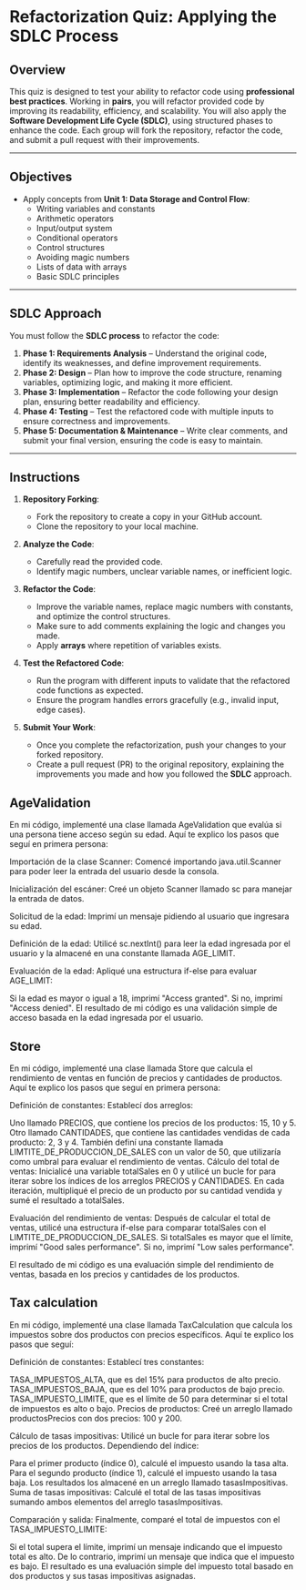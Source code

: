 
# Refactorization Quiz: Applying the SDLC Process

## Overview

This quiz is designed to test your ability to refactor code using **professional best practices**. Working in **pairs**, you will refactor provided code by improving its readability, efficiency, and scalability. You will also apply the **Software Development Life Cycle (SDLC)**, using structured phases to enhance the code. Each group will fork the repository, refactor the code, and submit a pull request with their improvements.

---

## Objectives

- Apply concepts from **Unit 1: Data Storage and Control Flow**:
  - Writing variables and constants
  - Arithmetic operators
  - Input/output system
  - Conditional operators
  - Control structures
  - Avoiding magic numbers
  - Lists of data with arrays
  - Basic SDLC principles

---

## SDLC Approach

You must follow the **SDLC process** to refactor the code:

1. **Phase 1: Requirements Analysis** – Understand the original code, identify its weaknesses, and define improvement requirements.
2. **Phase 2: Design** – Plan how to improve the code structure, renaming variables, optimizing logic, and making it more efficient.
3. **Phase 3: Implementation** – Refactor the code following your design plan, ensuring better readability and efficiency.
4. **Phase 4: Testing** – Test the refactored code with multiple inputs to ensure correctness and improvements.
5. **Phase 5: Documentation & Maintenance** – Write clear comments, and submit your final version, ensuring the code is easy to maintain.

---

## Instructions

1. **Repository Forking**:
   - Fork the repository to create a copy in your GitHub account.
   - Clone the repository to your local machine.

2. **Analyze the Code**:
   - Carefully read the provided code.
   - Identify magic numbers, unclear variable names, or inefficient logic.

3. **Refactor the Code**:
   - Improve the variable names, replace magic numbers with constants, and optimize the control structures.
   - Make sure to add comments explaining the logic and changes you made.
   - Apply **arrays** where repetition of variables exists.

4. **Test the Refactored Code**:
   - Run the program with different inputs to validate that the refactored code functions as expected.
   - Ensure the program handles errors gracefully (e.g., invalid input, edge cases).

5. **Submit Your Work**:
   - Once you complete the refactorization, push your changes to your forked repository.
   - Create a pull request (PR) to the original repository, explaining the improvements you made and how you followed the **SDLC** approach.

## AgeValidation

En mi código, implementé una clase llamada AgeValidation que evalúa si una persona tiene acceso según su edad. Aquí te explico los pasos que seguí en primera persona:

Importación de la clase Scanner: Comencé importando java.util.Scanner para poder leer la entrada del usuario desde la consola.

Inicialización del escáner: Creé un objeto Scanner llamado sc para manejar la entrada de datos.

Solicitud de la edad: Imprimí un mensaje pidiendo al usuario que ingresara su edad.

Definición de la edad: Utilicé sc.nextInt() para leer la edad ingresada por el usuario y la almacené en una constante llamada AGE_LIMIT.

Evaluación de la edad: Apliqué una estructura if-else para evaluar AGE_LIMIT:

Si la edad es mayor o igual a 18, imprimí "Access granted".
Si no, imprimí "Access denied".
El resultado de mi código es una validación simple de acceso basada en la edad ingresada por el usuario.

## Store
En mi código, implementé una clase llamada Store que calcula el rendimiento de ventas en función de precios y cantidades de productos. Aquí te explico los pasos que seguí en primera persona:

Definición de constantes: Establecí dos arreglos:

Uno llamado PRECIOS, que contiene los precios de los productos: 15, 10 y 5.
Otro llamado CANTIDADES, que contiene las cantidades vendidas de cada producto: 2, 3 y 4. También definí una constante llamada LIMTITE_DE_PRODUCCION_DE_SALES con un valor de 50, que utilizaría como umbral para evaluar el rendimiento de ventas.
Cálculo del total de ventas: Inicialicé una variable totalSales en 0 y utilicé un bucle for para iterar sobre los índices de los arreglos PRECIOS y CANTIDADES. En cada iteración, multipliqué el precio de un producto por su cantidad vendida y sumé el resultado a totalSales.

Evaluación del rendimiento de ventas: Después de calcular el total de ventas, utilicé una estructura if-else para comparar totalSales con el LIMTITE_DE_PRODUCCION_DE_SALES. Si totalSales es mayor que el límite, imprimí "Good sales performance". Si no, imprimí "Low sales performance".

El resultado de mi código es una evaluación simple del rendimiento de ventas, basada en los precios y cantidades de los productos.

## Tax calculation 
En mi código, implementé una clase llamada TaxCalculation que calcula los impuestos sobre dos productos con precios específicos. Aquí te explico los pasos que seguí:

Definición de constantes: Establecí tres constantes:

TASA_IMPUESTOS_ALTA, que es del 15% para productos de alto precio.
TASA_IMPUESTOS_BAJA, que es del 10% para productos de bajo precio.
TASA_IMPUESTO_LIMITE, que es el límite de 50 para determinar si el total de impuestos es alto o bajo.
Precios de productos: Creé un arreglo llamado productosPrecios con dos precios: 100 y 200.

Cálculo de tasas impositivas: Utilicé un bucle for para iterar sobre los precios de los productos. Dependiendo del índice:

Para el primer producto (índice 0), calculé el impuesto usando la tasa alta.
Para el segundo producto (índice 1), calculé el impuesto usando la tasa baja. Los resultados los almacené en un arreglo llamado tasasImpositivas.
Suma de tasas impositivas: Calculé el total de las tasas impositivas sumando ambos elementos del arreglo tasasImpositivas.

Comparación y salida: Finalmente, comparé el total de impuestos con el TASA_IMPUESTO_LIMITE:

Si el total supera el límite, imprimí un mensaje indicando que el impuesto total es alto.
De lo contrario, imprimí un mensaje que indica que el impuesto es bajo.
El resultado es una evaluación simple del impuesto total basado en dos productos y sus tasas impositivas asignadas.